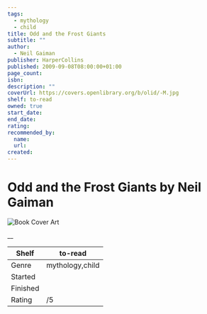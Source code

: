 ```yaml
---
tags:
  - mythology
  - child
title: Odd and the Frost Giants
subtitle: ""
author:
  - Neil Gaiman
publisher: HarperCollins
published: 2009-09-08T08:00:00+01:00
page_count:
isbn:
description: ""
coverUrl: https://covers.openlibrary.org/b/olid/-M.jpg
shelf: to-read
owned: true
start_date:
end_date:
rating:
recommended_by:
  name:
  url:
created:
---
```


# Odd and the Frost Giants by Neil Gaiman

![Book Cover Art](https://covers.openlibrary.org/b/olid/-M.jpg)

__

| Shelf | to-read |
| --- | --- |
| Genre | mythology,child |
| Started |  |
| Finished |  |
| Rating | /5 |
